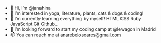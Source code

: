 - 👋 Hi, I’m @janahina
- 👀 I’m interested in yoga, literature, plants, cats & dogs & coding!
- 🌱 I’m currently learning everything by myself! HTML CSS Ruby JavaScript Git Github...
- 💞️ I’m looking forward to start my coding camp at @lewagon in Madrid
- 📫 You can reach me at anarebelosoares@gmail.com

<!---
janahina/janahina is a ✨ special ✨ repository because its `README.md` (this file) appears on your GitHub profile.
You can click the Preview link to take a look at your changes.
--->
